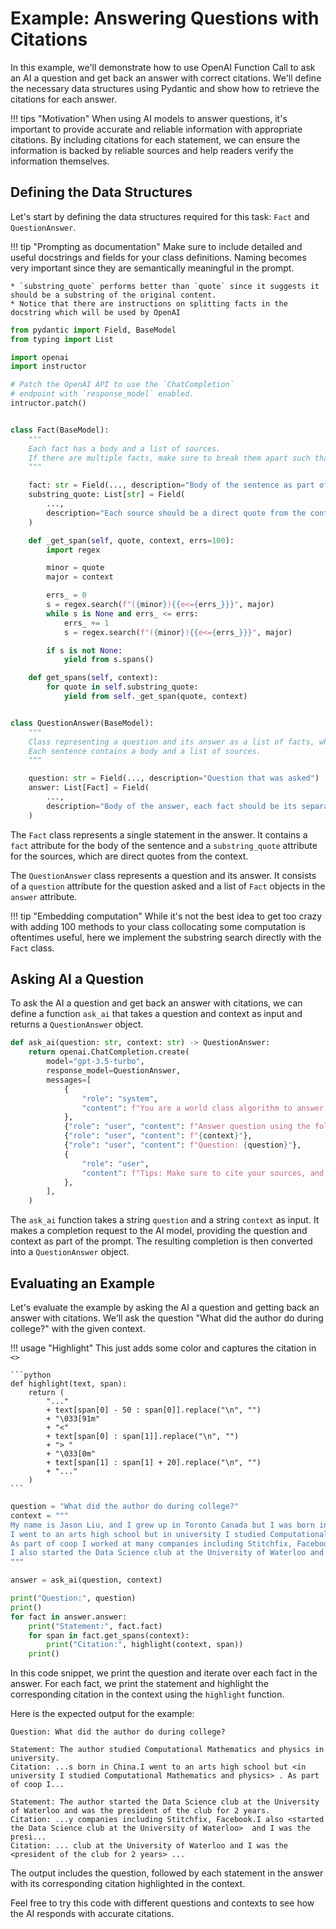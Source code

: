 # Example: Answering Questions with Citations

In this example, we'll demonstrate how to use OpenAI Function Call to ask an AI a question and get back an answer with correct citations. We'll define the necessary data structures using Pydantic and show how to retrieve the citations for each answer.

!!! tips "Motivation"
    When using AI models to answer questions, it's important to provide accurate and reliable information with appropriate citations. By including citations for each statement, we can ensure the information is backed by reliable sources and help readers verify the information themselves.


## Defining the Data Structures

Let's start by defining the data structures required for this task: `Fact` and `QuestionAnswer`.

!!! tip "Prompting as documentation"
    Make sure to include detailed and useful docstrings and fields for your class definitions. Naming becomes very important since they are semantically meaningful in the prompt.

    * `substring_quote` performs better than `quote` since it suggests it should be a substring of the original content.
    * Notice that there are instructions on splitting facts in the docstring which will be used by OpenAI

```python
from pydantic import Field, BaseModel
from typing import List

import openai
import instructor

# Patch the OpenAI API to use the `ChatCompletion`
# endpoint with `response_model` enabled.
intructor.patch()


class Fact(BaseModel):
    """
    Each fact has a body and a list of sources.
    If there are multiple facts, make sure to break them apart such that each one only uses a set of sources that are relevant to it.
    """

    fact: str = Field(..., description="Body of the sentence as part of a response")
    substring_quote: List[str] = Field(
        ...,
        description="Each source should be a direct quote from the context, as a substring of the original content",
    )

    def _get_span(self, quote, context, errs=100):
        import regex

        minor = quote
        major = context

        errs_ = 0
        s = regex.search(f"({minor}){{e<={errs_}}}", major)
        while s is None and errs_ <= errs:
            errs_ += 1
            s = regex.search(f"({minor}){{e<={errs_}}}", major)

        if s is not None:
            yield from s.spans()

    def get_spans(self, context):
        for quote in self.substring_quote:
            yield from self._get_span(quote, context)


class QuestionAnswer(BaseModel):
    """
    Class representing a question and its answer as a list of facts, where each fact should have a source.
    Each sentence contains a body and a list of sources.
    """

    question: str = Field(..., description="Question that was asked")
    answer: List[Fact] = Field(
        ...,
        description="Body of the answer, each fact should be its separate object with a body and a list of sources",
    )
```

The `Fact` class represents a single statement in the answer. It contains a `fact` attribute for the body of the sentence and a `substring_quote` attribute for the sources, which are direct quotes from the context.

The `QuestionAnswer` class represents a question and its answer. It consists of a `question` attribute for the question asked and a list of `Fact` objects in the `answer` attribute.

!!! tip "Embedding computation"
    While it's not the best idea to get too crazy with adding 100 methods to your class
    collocating some computation is oftentimes useful, here we implement the substring search directly with the `Fact` class.

## Asking AI a Question

To ask the AI a question and get back an answer with citations, we can define a function `ask_ai` that takes a question and context as input and returns a `QuestionAnswer` object.

```python hl_lines="4"
def ask_ai(question: str, context: str) -> QuestionAnswer:
    return openai.ChatCompletion.create(
        model="gpt-3.5-turbo",
        response_model=QuestionAnswer,
        messages=[
            {
                "role": "system",
                "content": f"You are a world class algorithm to answer questions with correct and exact citations. ",
            },
            {"role": "user", "content": f"Answer question using the following context"},
            {"role": "user", "content": f"{context}"},
            {"role": "user", "content": f"Question: {question}"},
            {
                "role": "user",
                "content": f"Tips: Make sure to cite your sources, and use the exact words from the context.",
            },
        ],
    )
```

The `ask_ai` function takes a string `question` and a string `context` as input. It makes a completion request to the AI model, providing the question and context as part of the prompt. The resulting completion is then converted into a `QuestionAnswer` object.

## Evaluating an Example

Let's evaluate the example by asking the AI a question and getting back an answer with citations. We'll ask the question "What did the author do during college?" with the given context.

!!! usage "Highlight"
    This just adds some color and captures the citation in `<>`

    ```python
    def highlight(text, span):
        return (
            "..."
            + text[span[0] - 50 : span[0]].replace("\n", "")
            + "\033[91m"
            + "<"
            + text[span[0] : span[1]].replace("\n", "")
            + "> "
            + "\033[0m"
            + text[span[1] : span[1] + 20].replace("\n", "")
            + "..."
        )
    ```

```python
question = "What did the author do during college?"
context = """
My name is Jason Liu, and I grew up in Toronto Canada but I was born in China.
I went to an arts high school but in university I studied Computational Mathematics and physics. 
As part of coop I worked at many companies including Stitchfix, Facebook.
I also started the Data Science club at the University of Waterloo and I was the president of the club for 2 years.
"""

answer = ask_ai(question, context)

print("Question:", question)
print()
for fact in answer.answer:
    print("Statement:", fact.fact)
    for span in fact.get_spans(context):
        print("Citation:", highlight(context, span))
    print()
```

In this code snippet, we print the question and iterate over each fact in the answer. For each fact, we print the statement and highlight the corresponding citation in the context using the `highlight` function.

Here is the expected output for the example:

```plaintext hl_lines="3 6"
Question: What did the author do during college?

Statement: The author studied Computational Mathematics and physics in university.
Citation: ...s born in China.I went to an arts high school but <in university I studied Computational Mathematics and physics> . As part of coop I...

Statement: The author started the Data Science club at the University of Waterloo and was the president of the club for 2 years.
Citation: ...y companies including Stitchfix, Facebook.I also <started the Data Science club at the University of Waterloo>  and I was the presi...
Citation: ... club at the University of Waterloo and I was the <president of the club for 2 years> ...
```

The output includes the question, followed by each statement in the answer with its corresponding citation highlighted in the context.

Feel free to try this code with different questions and contexts to see how the AI responds with accurate citations.